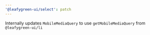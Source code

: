 ```yaml
---
'@leafygreen-ui/select': patch
---
```


Internally updates `MobileMediaQuery` to use `getMobileMediaQuery` from `@leafygreen-ui/li`
